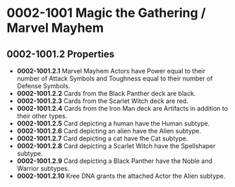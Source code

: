 # 0002-1001 Magic the Gathering / Marvel Mayhem

## 0002-1001.2 Properties
* **0002-1001.2.1** Marvel Mayhem Actors have Power equal to their number of Attack Symbols and Toughness equal to their number of Defense Symbols.
* **0002-1001.2.2** Cards from the Black Panther deck are black.
* **0002-1001.2.3** Cards from the Scarlet Witch deck are red.
* **0002-1001.2.4** Cards from the Iron Man deck are Artifacts in addition to their other types.
* **0002-1001.2.5** Card depicting a human have the Human subtype.
* **0002-1001.2.6** Card depicting an alien have the Alien subtype.
* **0002-1001.2.7** Card depicting a cat have the Cat subtype.
* **0002-1001.2.8** Card depicting a Scarlet Witch have the Spellshaper subtype.
* **0002-1001.2.9** Card depicting a Black Panther have the Noble and Warrior subtypes.
* **0002-1001.2.10** Kree DNA grants the attached Actor the Alien subtype.

